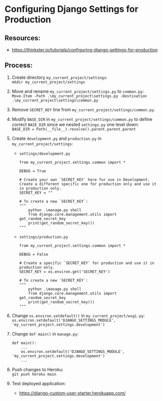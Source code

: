 # Configuring Django Settings for Production

## Resources:
* https://thinkster.io/tutorials/configuring-django-settings-for-production

## Process:

1. Create directory `my_current_project/settings`:  
`mkdir my_current_project/settings`

1. Move and rename `my_current_project/settings.py` to `common.py`:  
`Move-Item -Path .\my_current_project\settings.py -Destination .\my_current_project\settings\common.py`

1. Remove `SECRET_KEY` line from `my_current_project/settings/common.py`.

1. Modify `BASE_DIR` in `my_current_project/settings/common.py` to define correct `BASE_DIR` since we nested `settings.py` one level down:  
`BASE_DIR = Path(__file__).resolve().parent.parent.parent`

1. Create `development.py` and `production.py` in `my_current_project/settings`:  
    * `settings/development.py`
        ```
        from my_current_project.settings.common import *

        DEBUG = True

        # Create your own `SECRET_KEY` here for use in Development. Create a different specific one for production only and use it in production only.
        SECRET_KEY = ""

        # To create a new `SECRET_KEY`:
        """
            python .\manage.py shell
            from django.core.management.utils import get_random_secret_key
            print(get_random_secret_key())
        """
        ```
    * `settings/production.py`
        ```
        from my_current_project.settings.common import *

        DEBUG = False

        # Create a specific `SECRET_KEY` for production and use it in production only.
        SECRET_KEY = os.environ.get('SECRET_KEY')

        # To create a new `SECRET_KEY`:
        """
            python .\manage.py shell
            from django.core.management.utils import get_random_secret_key
            print(get_random_secret_key())
        """
        ```

1. Change `os.environ.setdefault()` in `my_current_project/wsgi.py`:  
`os.environ.setdefault('DJANGO_SETTINGS_MODULE', 'my_current_project.settings.development')`

1. Change `def main()` in `manage.py`:  
    ```
    def main():
        ...
        os.environ.setdefault('DJANGO_SETTINGS_MODULE', 'my_current_project.settings.development')
        ...
    ```

1. Push changes to Heroku:  
`git push heroku main`

1. Test deployed application:  
    * https://django-custom-user-starter.herokuapp.com/